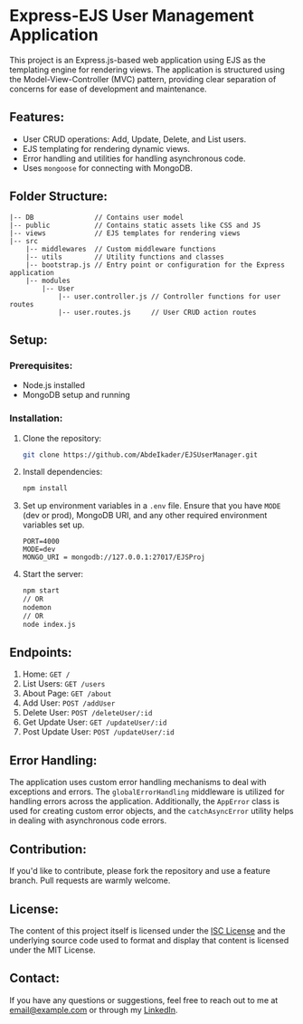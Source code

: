 # Express-EJS User Management Application

This project is an Express.js-based web application using EJS as the templating engine for rendering views. The application is structured using the Model-View-Controller (MVC) pattern, providing clear separation of concerns for ease of development and maintenance.

## Features:

- User CRUD operations: Add, Update, Delete, and List users.
- EJS templating for rendering dynamic views.
- Error handling and utilities for handling asynchronous code.
- Uses `mongoose` for connecting with MongoDB.

## Folder Structure:

```
|-- DB               // Contains user model
|-- public           // Contains static assets like CSS and JS
|-- views            // EJS templates for rendering views
|-- src
    |-- middlewares  // Custom middleware functions
    |-- utils        // Utility functions and classes
    |-- bootstrap.js // Entry point or configuration for the Express application
    |-- modules
        |-- User     
            |-- user.controller.js // Controller functions for user routes
            |-- user.routes.js     // User CRUD action routes
```

## Setup:

### Prerequisites:

- Node.js installed
- MongoDB setup and running

### Installation:

1. Clone the repository:

   ```bash
   git clone https://github.com/AbdeIkader/EJSUserManager.git
   ```

2. Install dependencies:

   ```bash
   npm install
   ```

3. Set up environment variables in a `.env` file. Ensure that you have `MODE` (dev or prod), MongoDB URI, and any other required environment variables set up.

    ```
    PORT=4000
    MODE=dev
    MONGO_URI = mongodb://127.0.0.1:27017/EJSProj
    ```

4. Start the server:

   ```bash
   npm start
   // OR
   nodemon
   // OR
   node index.js
   ```

## Endpoints:

1. Home: `GET /`
2. List Users: `GET /users`
3. About Page: `GET /about`
4. Add User: `POST /addUser`
5. Delete User: `POST /deleteUser/:id`
6. Get Update User: `GET /updateUser/:id`
7. Post Update User: `POST /updateUser/:id`

## Error Handling:

The application uses custom error handling mechanisms to deal with exceptions and errors. The `globalErrorHandling` middleware is utilized for handling errors across the application. Additionally, the `AppError` class is used for creating custom error objects, and the `catchAsyncError` utility helps in dealing with asynchronous code errors.

## Contribution:

If you'd like to contribute, please fork the repository and use a feature branch. Pull requests are warmly welcome.

## License:

The content of this project itself is licensed under the [ISC License](https://opensource.org/licenses/ISC) and the underlying source code used to format and display that content is licensed under the MIT License.

## Contact:

If you have any questions or suggestions, feel free to reach out to me at [email@example.com](abdelrahmanabdelkader2002@gmail.com) or through my [LinkedIn](https://www.linkedin.com/in/abdelrahman-abdelkader-259781215/).
